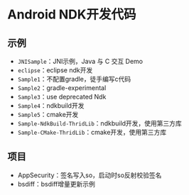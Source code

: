 # Android NDK开发代码

## 示例

- `JNISample`：JNI示例，Java 与 C 交互 Demo
- `eclipse`：eclipse ndk开发
- `Sample1`：不配置gradle，徒手编写c代码
- `Sample2`：gradle-experimental
- `Sample3`：use deprecated Ndk
- `Sample4`：ndkbuild开发
- `Sample5`：cmake开发
- `Sample-NdkBuild-ThridLib`：ndkbuild开发，使用第三方库
- `Sample-CMake-ThridLib`：cmake开发，使用第三方库

## 项目

- AppSecurity：签名写入so，启动时so反射校验签名
- bsdiff：bsdiff增量更新示例
